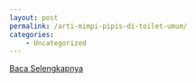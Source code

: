 ```yaml
---
layout: post
permalink: /arti-mimpi-pipis-di-toilet-umum/
categories:
    - Uncategorized
---
```


[Baca Selengkapnya](/04)